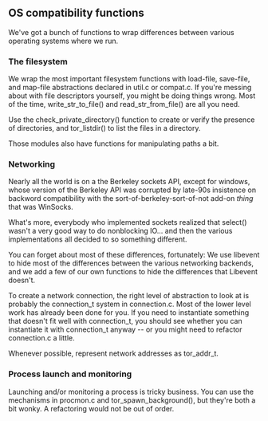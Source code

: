 
## OS compatibility functions ##

We've got a bunch of functions to wrap differences between various
operating systems where we run.

### The filesystem ###

We wrap the most important filesystem functions with load-file,
save-file, and map-file abstractions declared in util.c or compat.c.  If
you're messing about with file descriptors yourself, you might be doing
things wrong.  Most of the time, write_str_to_file() and
read_str_from_file() are all you need.

Use the check_private_directory() function to create or verify the
presence of directories, and tor_listdir() to list the files in a
directory.

Those modules also have functions for manipulating paths a bit.

### Networking ###

Nearly all the world is on a the Berkeley sockets API, except for
windows, whose version of the Berkeley API was corrupted by late-90s
insistence on backword compatibility with the
sort-of-berkeley-sort-of-not add-on *thing* that was WinSocks.

What's more, everybody who implemented sockets realized that select()
wasn't a very good way to do nonblocking IO... and then the various
implementations all decided to so something different.

You can forget about most of these differences, fortunately: We use
libevent to hide most of the differences between the various networking
backends, and we add a few of our own functions to hide the differences
that Libevent doesn't.

To create a network connection, the right level of abstraction to look
at is probably the connection_t system in connection.c.  Most of the
lower level work has already been done for you.  If you need to
instantiate something that doesn't fit well with connection_t, you
should see whether you can instantiate it with connection_t anyway -- or
you might need to refactor connection.c a little.

Whenever possible, represent network addresses as tor_addr_t.

### Process launch and monitoring ###

Launching and/or monitoring a process is tricky business. You can use
the mechanisms in procmon.c and tor_spawn_background(), but they're both
a bit wonky.  A refactoring would not be out of order.
